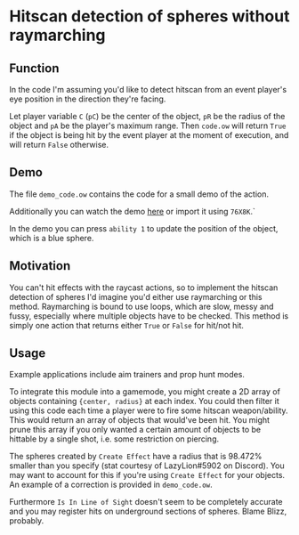 # Hitscan detection of spheres without raymarching
## Function
In the code I'm assuming you'd like to detect hitscan from an event player's eye position in the direction they're facing.

Let player variable `C` (`pC`) be the center of the object, `pR` be the radius of the object and `pA` be the player's maximum range. Then `code.ow` will return `True` if the object is being hit by the event player at the moment of execution, and will return `False` otherwise.



## Demo
The file `demo_code.ow` contains the code for a small demo of the action.

Additionally you can watch the demo [here](https://giant.gfycat.com/DirectDizzyFrog.webm) or import it using `76X8K`.`

In the demo you can press `ability 1` to update the position of the object, which is a blue sphere.



## Motivation
You can't hit effects with the raycast actions, so to implement the hitscan detection of spheres I'd imagine you'd either use raymarching or this method. Raymarching is bound to use loops, which are slow, messy and fussy, especially where multiple objects have to be checked. This method is simply one action that returns either `True` or `False` for hit/not hit.



## Usage
Example applications include aim trainers and prop hunt modes.

To integrate this module into a gamemode, you might create a 2D array of objects containing `{center, radius}` at each index. You could then filter it using this code each time a player were to fire some hitscan weapon/ability. This would return an array of objects that would've been hit. You might prune this array if you only wanted a certain amount of objects to be hittable by a single shot, i.e. some restriction on piercing.

The spheres created by `Create Effect` have a radius that is 98.472% smaller than you specify (stat courtesy of LazyLion#5902 on Discord). You may want to account for this if you're using `Create Effect` for your objects. An example of a correction is provided in `demo_code.ow`.

Furthermore `Is In Line of Sight` doesn't seem to be completely accurate and you may register hits on underground sections of spheres. Blame Blizz, probably.